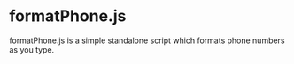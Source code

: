 formatPhone.js
==============

formatPhone.js is a simple standalone script which formats phone numbers as you type.

